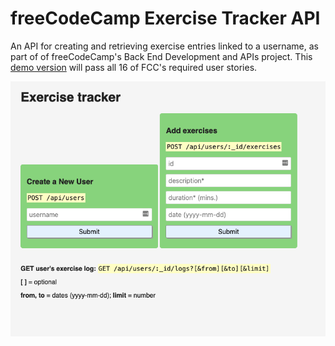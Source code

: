 # freeCodeCamp Exercise Tracker API

An API for creating and retrieving exercise entries linked to a username, as part of of freeCodeCamp's Back End Development and APIs project. This [demo version](https://sdiaz-exercise-tracker.herokuapp.com/) will pass all 16 of FCC's required user stories.

![freeCodeCamp Exercise Tracker API.](https://github.com/santi-diazl/fcc-exercise-tracker/raw/main/exercise-tracker-api.png)
